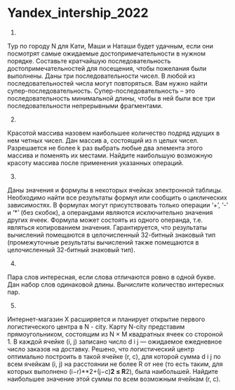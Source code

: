 # Yandex_intership_2022
1.
Тур по городу N для Кати, Маши и Наташи будет удачным, если они посмотрят самые ожидаемые достопримечательности в нужном порядке. Составьте кратчайшую последовательность достопримечательностей для посещения, чтобы пожелания были выполнены.
Даны три последовательности чисел. В любой из последовательностей числа могут повторяться.
Вам нужно найти супер-последовательность. Супер-последовательность – это последовательность минимальной длины, чтобы в ней были все три последовательности непрерывными фрагментами.

2.
Красотой массива назовем наибольшее количество подряд идущих в нем четных чисел.
Дан массив a, состоящий из n целых чисел. Разрешается не более k раз выбрать любые два элемента этого массива и поменять их местами.
Найдите наибольшую возможную красоту массива после применения указанных операций.

3.
Даны значения и формулы в некоторых ячейках электронной таблицы.
Необходимо найти все результаты формул или сообщить о циклических зависимостях. В формулах могут присутствовать только операции ‘+’, ‘-’ и ‘*’ (без скобок), а операндами являются исключительно значения других ячеек. Формула может состоять из одного операнда, т.е. являться копированием значения.
Гарантируется, что результаты вычислений помещаются в целочисленный 32-битный знаковый тип (промежуточные результаты вычислений также помещаются в целочисленный 32-битный знаковый тип).

4.
Пара слов интересная, если слова отличаются ровно в одной букве.
Дан набор слов одинаковой длины. Вычислите количество интересных пар.

5.
Интернет-магазин X расширяется и планирует открытие первого логистического центра в N - city. Карту N-city представим прямоугольником, состоящим из N × M квадратных ячеек со стороной 1. В каждой ячейке (i, j) записано число d i j — ожидаемое ежедневное число заказов на доставку. Решено, что логистический центр оптимально построить в такой ячейке (r, c), для которой сумма d i j по всем ячейкам (i, j) на расстоянии не более R от нее (то есть таким, для которых выполнено (i−r)**2+(j−c)**2 ≤ R**2), была наибольшей. Найдите наибольшее значение этой суммы по всем возможным ячейкам (r, c).
